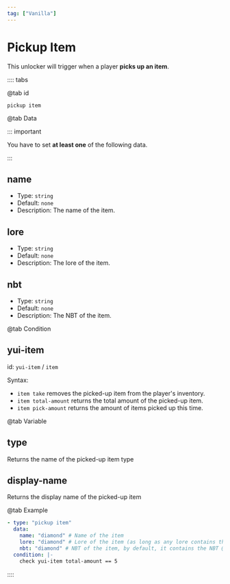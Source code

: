 ```yaml
---
tag: ["Vanilla"]
---
```


# Pickup Item

This unlocker will trigger when a player **picks up an item**.

:::: tabs

@tab id

`pickup item`

@tab Data

::: important

You have to set **at least one** of the following data.

:::

## name <Badge text="Optional" type="tip" />

- Type: `string`
- Default: `none`
- Description: The name of the item.

## lore <Badge text="Optional" type="tip" />

- Type: `string`
- Default: `none`
- Description: The lore of the item.

## nbt <Badge text="Optional" type="tip" />

- Type: `string`
- Default: `none`
- Description: The NBT of the item.

@tab Condition

## yui-item

id: `yui-item` / `item`

Syntax:
- `item take` removes the picked-up item from the player's inventory.
- `item total-amount` returns the total amount of the picked-up item.
- `item pick-amount` returns the amount of items picked up this time.

@tab Variable

## type
Returns the name of the picked-up item type

## display-name
Returns the display name of the picked-up item

@tab Example

```yaml
- type: "pickup item"
  data:
    name: "diamond" # Name of the item
    lore: "diamond" # Lore of the item (as long as any lore contains the corresponding content)
    nbt: "diamond" # NBT of the item, by default, it contains the NBT @yuillustration-item-pickup
  condition: |-
    check yui-item total-amount == 5
```

::::